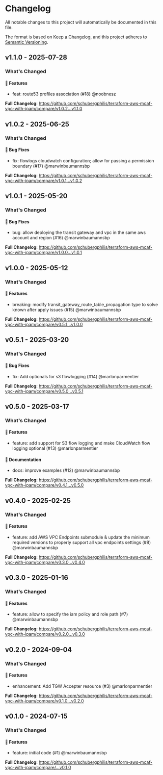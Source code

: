 # Changelog

All notable changes to this project will automatically be documented in this file.

The format is based on [Keep a Changelog](https://keepachangelog.com/en/1.0.0/),
and this project adheres to [Semantic Versioning](https://semver.org/spec/v2.0.0.html).

## v1.1.0 - 2025-07-28

### What's Changed

#### 🚀 Features

* feat: route53 profiles association (#18) @noobnesz

**Full Changelog**: https://github.com/schubergphilis/terraform-aws-mcaf-vpc-with-ipam/compare/v1.0.2...v1.1.0

## v1.0.2 - 2025-06-25

### What's Changed

#### 🐛 Bug Fixes

* fix: flowlogs cloudwatch configuration; allow for passing  a permission boundary (#17) @marwinbaumannsbp

**Full Changelog**: https://github.com/schubergphilis/terraform-aws-mcaf-vpc-with-ipam/compare/v1.0.1...v1.0.2

## v1.0.1 - 2025-05-20

### What's Changed

#### 🐛 Bug Fixes

* bug: allow deploying the transit gateway and vpc in the same aws account and region (#16) @marwinbaumannsbp

**Full Changelog**: https://github.com/schubergphilis/terraform-aws-mcaf-vpc-with-ipam/compare/v1.0.0...v1.0.1

## v1.0.0 - 2025-05-12

### What's Changed

#### 🚀 Features

* breaking: modify transit_gateway_route_table_propagation type to solve known after apply issues (#15) @marwinbaumannsbp

**Full Changelog**: https://github.com/schubergphilis/terraform-aws-mcaf-vpc-with-ipam/compare/v0.5.1...v1.0.0

## v0.5.1 - 2025-03-20

### What's Changed

#### 🐛 Bug Fixes

* fix: Add optionals for s3 flowlogging (#14) @marlonparmentier

**Full Changelog**: https://github.com/schubergphilis/terraform-aws-mcaf-vpc-with-ipam/compare/v0.5.0...v0.5.1

## v0.5.0 - 2025-03-17

### What's Changed

#### 🚀 Features

* feature: add support for S3 flow logging and make CloudWatch flow logging optional (#13) @marlonparmentier

#### 📖 Documentation

* docs: improve examples (#12) @marwinbaumannsbp

**Full Changelog**: https://github.com/schubergphilis/terraform-aws-mcaf-vpc-with-ipam/compare/v0.4.1...v0.5.0

## v0.4.0 - 2025-02-25

### What's Changed

#### 🚀 Features

* feature: add AWS VPC Endpoints submodule & update the minimum required versions to properly support all vpc endpoints settings (#8) @marwinbaumannsbp

**Full Changelog**: https://github.com/schubergphilis/terraform-aws-mcaf-vpc-with-ipam/compare/v0.3.0...v0.4.0

## v0.3.0 - 2025-01-16

### What's Changed

#### 🚀 Features

* feature: allow to specify the iam policy and role path (#7) @marwinbaumannsbp

**Full Changelog**: https://github.com/schubergphilis/terraform-aws-mcaf-vpc-with-ipam/compare/v0.2.0...v0.3.0

## v0.2.0 - 2024-09-04

### What's Changed

#### 🚀 Features

* enhancement: Add TGW Accepter resource (#3) @marlonparmentier

**Full Changelog**: https://github.com/schubergphilis/terraform-aws-mcaf-vpc-with-ipam/compare/v0.1.0...v0.2.0

## v0.1.0 - 2024-07-15

### What's Changed

#### 🚀 Features

* feature: initial code (#1) @marwinbaumannsbp

**Full Changelog**: https://github.com/schubergphilis/terraform-aws-mcaf-vpc-with-ipam/compare/...v0.1.0
